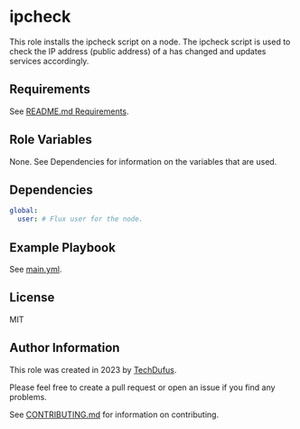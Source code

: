 ipcheck
=========

This role installs the ipcheck script on a node. The ipcheck script is used to check the IP address (public address) of a has changed and updates services accordingly.


Requirements
------------

See [README.md Requirements](../../README.md#requirements).

Role Variables
--------------

None. See Dependencies for information on the variables that are used.

Dependencies
------------

```yaml
global:
  user: # Flux user for the node.
```

Example Playbook
----------------

See [main.yml](../../main.yml).

License
-------

MIT

Author Information
------------------

This role was created in 2023 by [TechDufus](https://github.com/techdufus).

Please feel free to create a pull request or open an issue if you find any problems.

See [CONTRIBUTING.md](../../.github/CONTRIBUTING.md) for information on contributing.
